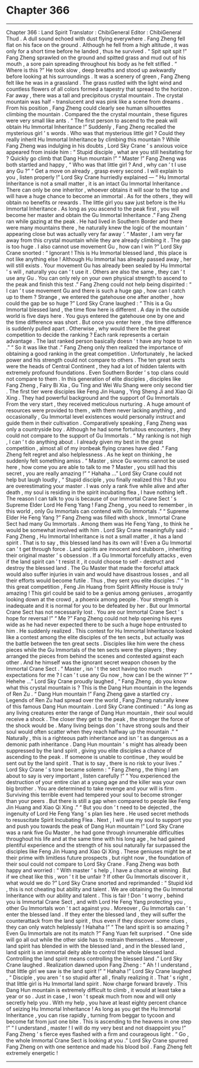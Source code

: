 
# Chapter 366


---

Chapter 366 : Land Spirit
Translator :
ChibiGeneral
Editor :
ChibiGeneral
Thud .
A dull sound echoed with dust flying everywhere .
Fang Zheng fell flat on his face on the ground .
Although he fell from a high altitude , it was only for a short time before he landed , thus he survived .
“ Spit spit spit !”
Fang Zheng sprawled on the ground and spitted grass and mud out of his mouth , a sore pain spreading throughout his body as he felt stifled .
“ Where is this ?” He took slow , deep breaths and stood up awkwardly before looking at his surroundings .
It was a scenery of green , Fang Zheng felt like he was in a grassland . The grass rustled with the light wind and countless flowers of all colors formed a tapestry that spread to the horizon .
Far away , there was a tall and precipitous crystal mountain .
The crystal mountain was half - translucent and was pink like a scene from dreams .
From his position , Fang Zheng could clearly see human silhouettes climbing the mountain . Compared the the crystal mountain , these figures were very small like ants .
“ The first person to ascend to the peak will obtain Hu Immortal Inheritance !” Suddenly , Fang Zheng recalled the mysterious girl ’ s words .
Who was that mysterious little girl ?
Could they really inherit Hu Immortal Inheritance by climbing this mountain ?
While Fang Zheng was indulging in his doubts , Lord Sky Crane ’ s anxious voice appeared from inside him : “ Stupid disciple , what are you still hesitating for ? Quickly go climb that Dang Hun mountain !”
“ Master !” Fang Zheng was both startled and happy , “ Who was that little girl ? And , why can ’ t I use any Gu ?”
“ Get a move on already , grasp every second . I will explain to you , listen properly !” Lord Sky Crane hurriedly explained —
“ Hu Immortal Inheritance is not a small matter , it is an intact Gu Immortal Inheritance . There can only be one inheritor , whoever obtains it will soar to the top and will have a huge chance to become an immortal . As for the others , they will obtain no benefits or rewards . The little girl you saw just before is the Hu Immortal Inheritance . As long as you ascend to the peak first , you will become her master and obtain the Gu Immortal Inheritance .”
Fang Zheng ran while gazing at the peak .
He had lived in Southern Border and there were many mountains there , he naturally knew the logic of the mountain ‘ appearing close but was actually very far away ’.
“ Master , I am very far away from this crystal mountain while they are already climbing it . The gap is too huge . I also cannot use movement Gu , how can I win ?”
Lord Sky Crane snorted : “ Ignorant ! This is Hu Immortal blessed land , this place is not like anything else ! Although Hu Immortal has already passed away , her will still exists . Your movement Gu has already been sealed by Hu Immortal ’ s will , naturally you can ’ t use it . Others are also the same , they can ’ t use any Gu . You can only rely on your own physical strength to ascend to the peak and finish this test .”
Fang Zheng could not help being dispirited : “ I can ’ t use movement Gu and there is such a huge gap , how can I catch up to them ? Strange , we entered the gatehouse one after another , how could the gap be so huge ?”
Lord Sky Crane laughed : “ This is a Gu Immortal blessed land , the time flow here is different . A day in the outside world is five days here . You guys entered the gatehouse one by one and the time difference was short . But once you enter here , the time difference is suddenly pulled apart . Otherwise , why would there be the great competition to decide the ranking ? Each rank represents a certain advantage . The last ranked person basically doesn ’ t have any hope to win .”
“ So it was like that .” Fang Zheng only then realized the importance of obtaining a good ranking in the great competition .
Unfortunately , he lacked power and his strength could not compare to others .
The ten great sects were the heads of Central Continent , they had a lot of hidden talents with extremely profound foundations . Even Southern Border ’ s top clans could not compare to them . In this generation of elite disciples , disciples like Fang Zheng , Fairy Bi Xia , Gu Ting and Wei Wu Shang were only second tier .
The first tier were disciples like Feng Jin Huang , Ying Sheng Ji and Xiao Qi Xing . They had powerful background and the support of Gu Immortals . From the very start , they received meticulous nurturing . A huge amount of resources were provided to them , with them never lacking anything , and occasionally , Gu Immortal level existences would personally instruct and guide them in their cultivation .
Comparatively speaking , Fang Zheng was only a countryside boy . Although he had some fortuitous encounters , they could not compare to the support of Gu Immortals .
“ My ranking is not high , I can ’ t do anything about . I already given my best in the great competition , almost all of my ironbeak flying cranes have died .” Fang Zheng felt regret and also helplessness .
As he kept on thinking , he suddenly felt something amiss .
“ Master , since Gu worms cannot be used here , how come you are able to talk to me ? Master , you still had this secret , you are really amazing !”
“ Hahaha …” Lord Sky Crane could not help but laugh loudly , “ Stupid disciple , you finally realized this ? But you are overestimating your master . I was only a rank five while alive and after death , my soul is residing in the spirit incubating flea , I have nothing left . The reason I can talk to you is because of our Immortal Crane Sect ’ s Supreme Elder Lord He Feng Yang ! Fang Zheng , you need to remember , in this world , only Gu Immortals can contend with Gu Immortals .”
“ Supreme Elder He Feng Yang ?” Fang Zheng was filled with shock , Immortal Crane Sect had many Gu Immortals . Among them was He Feng Yang , to think he would be somewhat involved with him .
Lord Sky Crane meaningfully said : “ Fang Zheng , Hu Immortal Inheritance is not a small matter , it has a land spirit . That is to say , this blessed land has its own will ! Even a Gu Immortal can ’ t get through force . Land spirits are innocent and stubborn , inheriting their original master ’ s obsession . If a Gu Immortal forcefully attacks , even if the land spirit can ’ t resist it , it could choose to self - destruct and destroy the blessed land . The Gu Master that made the forceful attack would also suffer injuries in vain and would have disastrous losses , and all their efforts would become futile . Thus , they sent you elite disciples .”
“ In this great competition , Feng Jin Huang from Spirit Affinity House is truly amazing ! This girl could be said to be a genius among geniuses , arrogantly looking down at the crowd , a phoenix among people . Your strength is inadequate and it is normal for you to be defeated by her . But our Immortal Crane Sect has not necessarily lost . You are our Immortal Crane Sect ’ s hope for reversal !”
“ Me ?” Fang Zheng could not help opening his eyes wide as he had never expected there to be such a huge hope entrusted to him .
He suddenly realized .
This contest for Hu Immortal Inheritance looked like a contest among the elite disciples of the ten sects , but actually was the battle between the ten great sects . Disciples like him were the chess pieces while the Gu Immortals of the ten sects were the players ; they arranged the pieces from behind the scenes and contested against each other .
And he himself was the ignorant secret weapon chosen by the Immortal Crane Sect .
“ Master , isn ’ t the sect having too much expectations for me ? I can ’ t use any Gu now , how can I be the winner ?”
“ Hehehe …” Lord Sky Crane proudly laughed , “ Fang Zheng , do you know what this crystal mountain is ? This is the Dang Hun mountain in the legends of Ren Zu .
“ Dang Hun mountain !” Fang Zheng gave a startled cry .
Legends of Ren Zu had spread over the world , Fang Zheng naturally knew of this famous Dang Hun mountain .
Lord Sky Crane continued : “ As long as any living creatures enter the range of Dang Hun mountain , their soul would receive a shock . The closer they get to the peak , the stronger the force of the shock would be . Many living beings don ’ t have strong souls and their soul would often scatter when they reach halfway up the mountain .”
“ Naturally , this is a righteous path inheritance and isn ’ t as dangerous as a demonic path inheritance . Dang Hun mountain ’ s might has already been suppressed by the land spirit , giving you elite disciples a chance of ascending to the peak . If someone is unable to continue , they would be sent out by the land spirit . That is to say , there is no risk to your lives .”
Lord Sky Crane ’ s tone became solemn : “ Fang Zheng , the thing I am about to say is very important , listen carefully !”
“ You experienced the destruction of your entire clan at a young age and the killer was your own big brother . You are determined to take revenge and your will is firm . Surviving this terrible event had tempered your soul to become stronger than your peers . But there is still a gap when compared to people like Feng Jin Huang and Xiao Qi Xing .”
“ But you don ’ t need to be dejected , the ingenuity of Lord He Feng Yang ’ s plan lies here . He used secret methods to resuscitate Spirit Incubating Flea . Next , I will use my soul to support you and push you towards the peak of Dang Hun mountain !”
Lord Sky Crane was a rank five Gu Master , he had gone through innumerable difficulties throughout his life and at the same time with his long age , he had gained plentiful experience and the strength of his soul naturally far surpassed the disciples like Feng Jin Huang and Xiao Qi Xing .
These geniuses might be at their prime with limitless future prospects , but right now , the foundation of their soul could not compare to Lord Sky Crane .
Fang Zheng was both happy and worried : “ With master ’ s help , I have a chance at winning . But if we cheat like this , won ’ t it be unfair ? If other Gu Immortals discover it , what would we do ?”
Lord Sky Crane snorted and reprimanded : “ Stupid kid , this is not cheating but ability and talent . We are obtaining the Gu Immortal Inheritance with our ability and talent . This is fair ! Don ’ t worry , behind you is Immortal Crane Sect , and with Lord He Feng Yang protecting you , other Gu Immortals won ’ t act against you . Moreover , Gu Immortals can ’ t enter the blessed land . If they enter the blessed land , they will suffer the counterattack from the land spirit , thus even if they discover some clues , they can only watch helplessly ! Hahaha !”
“ The land spirit is so amazing ? Even Gu Immortals are not its match ?” Fang Yuan felt surprised .
“ One side will go all out while the other side has to restrain themselves … Moreover , land spirit has blended in with the blessed land , and in the blessed land , land spirit is an immortal deity able to control the whole blessed land . Controlling the land spirit means controlling the blessed land .” Lord Sky Crane laughed .
Realization dawned upon Fang Zheng : “ Ah ! I understand , that little girl we saw is the land spirit !”
“ Hahaha !” Lord Sky Crane laughed , “ Disciple , you aren ’ t so stupid after all , finally realizing it . That ’ s right , that little girl is Hu Immortal land spirit . Now charge forward bravely . This Dang Hun mountain is extremely difficult to climb , it would at least take a year or so . Just in case , I won ’ t speak much from now and will only secretly help you . With my help , you have at least eighty percent chance of seizing Hu Immortal Inheritance ! As long as you get the Hu Immortal Inheritance , you can rise rapidly , turning from beggar to tycoon and become fat from just one bite . This is ascending to the heavens in one step !”
“ I understand , master ! I will do my very best and not disappoint you !” Fang Zheng ’ s fierce eyes flashed with a firm and courageous light .
“ Go , the whole Immortal Crane Sect is looking at you .” Lord Sky Crane spurred Fang Zheng on with one sentence and made his blood boil .
Fang Zheng felt extremely energetic !

---

